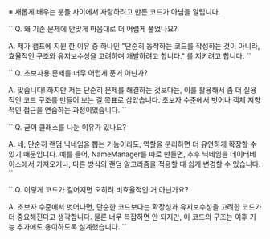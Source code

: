 ※ 새롭게 배우는 분들 사이에서 자랑하려고 만든 코드가 아님을 알립니다.

``
Q. 왜 기존 문제에 안맞게 마음대로 더 어렵게 풀었나요?

A. 제가 캠프에 지원 한 이유 중 하나인 "단순히 동작하는 코드를 작성하는 것이 아니라, 효율적인 구조와 유지보수성을 고려하며 개발하려고 합니다." 를 지키려고 합니다.
``

``
Q. 초보자용 문제를 너무 어렵게 푼거 아닌가?

A. 맞습니다! 하지만 저는 단순히 문제를 해결하는 것보다는, 이를 활용해서 좀 더 실용적인 코드 구조를 만들어 보는 걸 목표로 삼았습니다. 초보자 수준에서 벗어나 객체 지향적인 접근을 연습하는 과정이었습니다.
``

``
Q. 굳이 클래스를 나눈 이유가 있나요?

A. 네, 단순히 랜덤 닉네임을 뽑는 기능이라도, 역할을 분리하면 더 유연하게 확장할 수 있기 때문입니다. 예를 들어, NameManager를 따로 만들면, 추후 닉네임을 데이터베이스에서 가져오거나, 다른 방식의 랜덤 알고리즘을 적용할 때 쉽게 변경할 수 있습니다.
``

``
Q. 이렇게 코드가 길어지면 오히려 비효율적인 거 아닌가요?

A. 초보자 수준에서 벗어나면, 단순한 코드보다는 확장성과 유지보수성을 고려한 코드가 더 중요해진다고 생각합니다. 물론 너무 복잡하면 안 되지만, 이 코드의 구조는 이후 기능 추가에도 용이하도록 설계했습니다.
``
